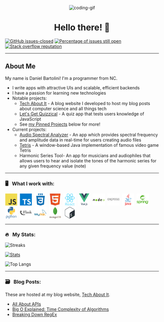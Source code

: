 <div align="center">
  
<img src="https://media0.giphy.com/media/zhYSVCirREeIZtONCI/giphy.gif?cid=ecf05e47w5us1vb9ved9rysx7ad8k3e766h1i01xu2rm5eiq&ep=v1_gifs_related&rid=giphy.gif&ct=s" alt="coding-gif" height="150px" />

<h1>Hello there! 👋</h1>
</div>

[![GitHub issues-closed](https://img.shields.io/github/issues-closed/Naereen/StrapDown.js.svg)](https://GitHub.com/djbartolini/issues?q=is%3Aissue+is%3Aclosed)
[![Percentage of issues still open](http://isitmaintained.com/badge/open/Naereen/badges.svg)](http://isitmaintained.com/project/djbartolini "Percentage of issues still open")
[![Stack overflow reputation](https://img.shields.io/stackexchange/stackoverflow/r/20453473?color=orange&label=reputation&logo=stackoverflow)](https://stackoverflow.com/users/20453473 "djbartolini's Stack Overflow Reputation")


---

## About Me 

My name is Daniel Bartolini! I'm a programmer from NC.

- I write apps with attractive UIs and scalable, efficient backends
- I have a passion for learning new technologies
- Notable projects:
  - [Tech About It](https://github.com/djbartolini/tech-about-it) - A blog website I developed to host my blog posts about computer science and all things tech
  - [Let's Get Quizzical](https://github.com/djbartolini/quizQL) - A quiz app that tests users knowledge of JavaScript 
  - See [my Pinned Projects](https://github.com/djbartolini#:~:text=Customize%20your%20pins-,Pinned,-tech%2Dabout%2Dit) below for more!
- Current projects:
  - [Audio Spectral Analyzer](https://github.com/djbartolini/spectral-analyzer) - An app which provides spectral frequency and amplitude data in real-time for users creating audio files 
  - [Tetris](https://github.com/djbartolini/Tetris) - A window-based Java implementation of famous video game Tetris
  - Harmonic Series Tool- An app for musicians and audiophiles that allows users to hear and isolate the tones of the harmonic series for any given frequency value (note)
  
---

### :desktop_computer: &nbsp; What I work with:

<div>
  <img src="https://github.com/devicons/devicon/blob/master/icons/javascript/javascript-original.svg" title="JavaScript" alt="JavaScript" width="40" height="40"/>&nbsp;
  <img src="https://github.com/devicons/devicon/blob/master/icons/typescript/typescript-original.svg" title="typescript" alt="typescript" width="40" height="40"/>&nbsp;
  <img src="https://github.com/devicons/devicon/blob/master/icons/css3/css3-plain-wordmark.svg"  title="CSS3" alt="CSS" width="40" height="40"/>&nbsp;
  <img src="https://github.com/devicons/devicon/blob/master/icons/html5/html5-original.svg" title="HTML5" alt="HTML" width="40" height="40"/>&nbsp;
    <img src="https://github.com/devicons/devicon/blob/master/icons/react/react-original-wordmark.svg" title="React" alt="React" width="40" height="40"/>&nbsp;
  <img src="https://github.com/devicons/devicon/blob/master/icons/vuejs/vuejs-original-wordmark.svg" title="Vue" alt="React" width="40" height="40"/>&nbsp;
  <img src="https://github.com/devicons/devicon/blob/master/icons/nodejs/nodejs-original-wordmark.svg" title="NodeJS" alt="NodeJS" width="40" height="40"/>&nbsp;
  <img src="https://github.com/devicons/devicon/blob/master/icons/express/express-original-wordmark.svg" title="MySQL"  alt="MySQL" width="40" height="40"/>&nbsp;
    <img src="https://github.com/devicons/devicon/blob/master/icons/java/java-original-wordmark.svg" title="Java" alt="Java" width="40" height="40"/>&nbsp;
  <img src="https://github.com/devicons/devicon/blob/master/icons/spring/spring-original-wordmark.svg" title="Spring" alt="Spring" width="40" height="40"/>&nbsp;
    <img src="https://github.com/devicons/devicon/blob/master/icons/python/python-original-wordmark.svg" title="python" alt="python" width="40" height="40"/>&nbsp;
      <img src="https://github.com/devicons/devicon/blob/master/icons/flask/flask-original-wordmark.svg" title="python" alt="python" width="40" height="40"/>&nbsp;
  <img src="https://github.com/devicons/devicon/blob/master/icons/mysql/mysql-original-wordmark.svg" title="MySQL"  alt="MySQL" width="40" height="40"/>&nbsp;
  <img src="https://github.com/devicons/devicon/blob/master/icons/mongodb/mongodb-original-wordmark.svg" title="mongodb"  alt="mongodb" width="40" height="40"/>&nbsp;
  <img src="https://github.com/devicons/devicon/blob/master/icons/bash/bash-original.svg" title="bash"  alt="bash" width="40" height="40"/>&nbsp;
</div>

---

### :fire: &nbsp; My Stats:

![Streaks](https://github-readme-streak-stats.herokuapp.com/?user=djbartolini&layout=compact&theme=blue-green)

[![Stats](https://github-readme-stats.vercel.app/api?username=djbartolini&theme=blue-green)](https://github.com/djbartolini/github-readme-stats)

![Top Langs](https://github-readme-stats.vercel.app/api/top-langs/?username=djbartolini&layout=compact&theme=blue-green&hide=css,html&langs_count=6)

---

### :card_file_box: &nbsp; Blog Posts:

These are hosted at my blog website, [Tech About It](http://tech-about-it-blog.herokuapp.com/).

- [All About APIs](http://tech-about-it-blog.herokuapp.com/post/12)
- [Big O Explained: Time Complexity of Algorithms](http://tech-about-it-blog.herokuapp.com/post/7)
- [Breaking Down RegEx](http://tech-about-it-blog.herokuapp.com/post/6)
